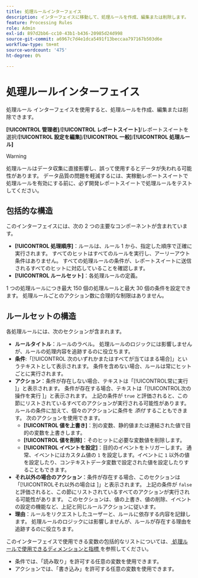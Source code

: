 ```yaml
---
title: 処理ルールインターフェイス
description: インターフェイスに移動して、処理ルールを作成、編集または削除します。
feature: Processing Rules
role: Admin
exl-id: 897d2bb6-cc10-43b1-b436-20985d24d998
source-git-commit: a6967c7d4e1dca5491f13beccaa797167b503d6e
workflow-type: tm+mt
source-wordcount: '475'
ht-degree: 0%

---
```


# 処理ルールインターフェイス

処理ルール インターフェイスを使用すると、処理ルールを作成、編集または削除できます。

**[!UICONTROL 管理者]**/**[!UICONTROL レポートスイート]**/レポートスイートを選択/**[!UICONTROL 設定を編集]**/**[!UICONTROL 一般]**/**[!UICONTROL 処理ルール]**

>[!WARNING]
>
>処理ルールはデータ収集に直接影響し、誤って使用するとデータが失われる可能性があります。 データ品質の問題を軽減するには、実稼動レポートスイートで処理ルールを有効にする前に、必ず開発レポートスイートで処理ルールをテストしてください。

## 包括的な構造

このインターフェイスには、次の 2 つの主要なコンポーネントが含まれています。

* **[!UICONTROL 処理順序]**：ルールは、ルール 1 から、指定した順序で正確に実行されます。 すべてのヒットはすべてのルールを実行し、アーリーアウト条件はありません。 すべての処理ルールの条件が、レポートスイートに送信されるすべてのヒットに対応していることを確認します。
* **[!UICONTROL ルールセット]**：各処理ルールの定義。

1 つの処理ルールにつき最大 150 個の処理ルールと最大 30 個の条件を設定できます。 処理ルールごとのアクション数に合理的な制限はありません。

## ルールセットの構造

各処理ルールには、次のセクションが含まれます。

* **ルールタイトル**：ルールのラベル。 処理ルールのロジックには影響しませんが、ルールの処理内容を追跡するのに役立ちます。
* **条件**:「[!UICONTROL &#x200B; 次のいずれかまたはすべてが当てはまる場合 &#x200B;]」というテキストとして表示されます。 条件を含めない場合、ルールは常にヒットごとに実行されます。
* **アクション**：条件が存在しない場合、テキストは「[!UICONTROL &#x200B; 常に実行 &#x200B;]」と表示されます。 条件が存在する場合、テキストは「[!UICONTROL &#x200B; 次の操作を実行 &#x200B;]」と表示されます。 上記の条件が `true` と評価されると、この節にリストされているすべてのアクションが実行される可能性があります。 ルールの条件に加えて、個々のアクションに条件を _添付_ することもできます。 次のアクションを使用できます。
   * **[!UICONTROL 値を上書き]**：別の変数、静的値または連結された値で目的の変数を上書きします。
   * **[!UICONTROL 値を削除]**：そのヒットに必要な変数値を削除します。
   * **[!UICONTROL イベントを設定]**：目的のイベントをトリガーします。 通常、イベントにはカスタム値の `1` を設定します。イベントに `1` 以外の値を設定したり、コンテキストデータ変数で設定された値を設定したりすることもできます。
* **それ以外の場合のアクション**：条件が存在する場合、このセクションは「[!UICONTROL &#x200B; それ以外の場合は &#x200B;]」と表示されます。 上記の条件が `false` と評価されると、この節にリストされているすべてのアクションが実行される可能性があります。 このセクションは、値の上書き、値の削除、イベントの設定の機能など、上記と同じルールアクションに従います。
* **理由**：ルールをリクエストしたユーザーと、ルールに依存する内容を記録します。 処理ルールのロジックには影響しませんが、ルールが存在する理由を追跡するのに役立ちます。

このインターフェイスで使用できる変数の包括的なリストについては、[ 処理ルールで使用できるディメンションと指標 ](pr-variables.md) を参照してください。

* 条件では、「読み取り」を許可する任意の変数を使用できます。
* アクションでは、「書き込み」を許可する任意の変数を使用できます。
